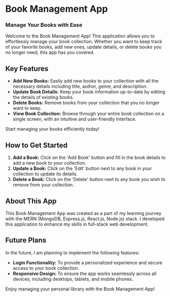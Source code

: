 # Book Management App

### Manage Your Books with Ease

Welcome to the Book Management App! This application allows you to effortlessly manage your book collection. Whether you want to keep track of your favorite books, add new ones, update details, or delete books you no longer need, this app has you covered.

## Key Features

- **Add New Books:** Easily add new books to your collection with all the necessary details including title, author, genre, and description.
- **Update Book Details:** Keep your book information up-to-date by editing the details of existing books.
- **Delete Books:** Remove books from your collection that you no longer want to keep.
- **View Book Collection:** Browse through your entire book collection on a single screen, with an intuitive and user-friendly interface.

Start managing your books efficiently today!

## How to Get Started

1. **Add a Book:** Click on the 'Add Book' button and fill in the book details to add a new book to your collection.
2. **Update a Book:** Click on the 'Edit' button next to any book in your collection to update its details.
3. **Delete a Book:** Click on the 'Delete' button next to any book you wish to remove from your collection.

## About This App

This Book Management App was created as a part of my learning journey with the MERN (MongoDB, Express.js, React.js, Node.js) stack. I developed this application to enhance my skills in full-stack web development.

## Future Plans

In the future, I am planning to implement the following features:

- **Login Functionality:** To provide a personalized experience and secure access to your book collection.
- **Responsive Design:** To ensure the app works seamlessly across all devices, including desktops, tablets, and mobile phones.

Enjoy managing your personal library with the Book Management App!
